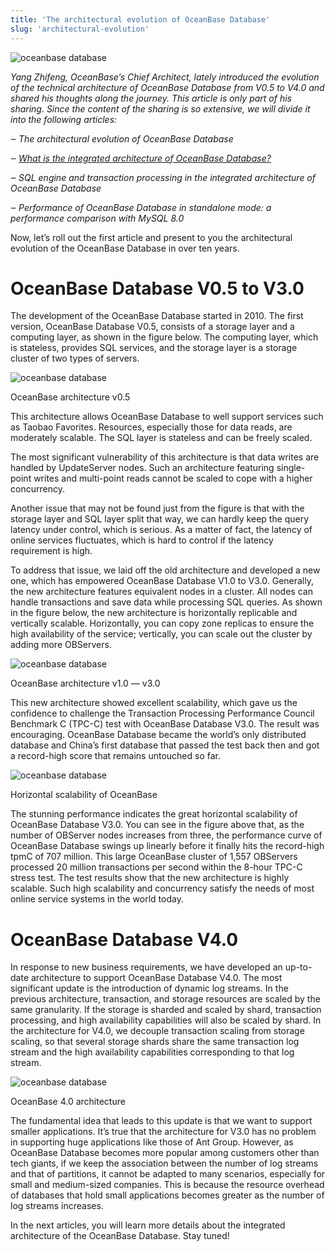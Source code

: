 ```yaml
---
title: 'The architectural evolution of OceanBase Database'
slug: 'architectural-evolution'
---
```


![oceanbase database](https://obportal.s3.ap-southeast-1.amazonaws.com/obc-blog/img/d105da79260f4d6a8a03571e4a2b17091682303077795.jpg)

_Yang Zhifeng, OceanBase’s Chief Architect, lately introduced the evolution of the technical architecture of OceanBase Database from V0.5 to V4.0 and shared his thoughts along the journey. This article is only part of his sharing. Since the content of the sharing is so extensive, we will divide it into the following articles:_

_‒ The architectural evolution of OceanBase Database_

_‒_ [_What is the integrated architecture of OceanBase Database?_](https://oceanbase.medium.com/integrated-architecture-of-oceanbase-database-615dcf707f38)

_‒ SQL engine and transaction processing in the integrated architecture of OceanBase Database_

_‒ Performance of OceanBase Database in standalone mode: a performance comparison with MySQL 8.0_

Now, let’s roll out the first article and present to you the architectural evolution of the OceanBase Database in over ten years.

<!-- truncate -->

# OceanBase Database V0.5 to V3.0

The development of the OceanBase Database started in 2010. The first version, OceanBase Database V0.5, consists of a storage layer and a computing layer, as shown in the figure below. The computing layer, which is stateless, provides SQL services, and the storage layer is a storage cluster of two types of servers.

![oceanbase database](https://obportal.s3.ap-southeast-1.amazonaws.com/obc-blog/img/d105da79260f4d6a8a03571e4a2b17091682303106461.jpg)

OceanBase architecture v0.5

This architecture allows OceanBase Database to well support services such as Taobao Favorites. Resources, especially those for data reads, are moderately scalable. The SQL layer is stateless and can be freely scaled.

The most significant vulnerability of this architecture is that data writes are handled by UpdateServer nodes. Such an architecture featuring single-point writes and multi-point reads cannot be scaled to cope with a higher concurrency.

Another issue that may not be found just from the figure is that with the storage layer and SQL layer split that way, we can hardly keep the query latency under control, which is serious. As a matter of fact, the latency of online services fluctuates, which is hard to control if the latency requirement is high.

To address that issue, we laid off the old architecture and developed a new one, which has empowered OceanBase Database V1.0 to V3.0. Generally, the new architecture features equivalent nodes in a cluster. All nodes can handle transactions and save data while processing SQL queries. As shown in the figure below, the new architecture is horizontally replicable and vertically scalable. Horizontally, you can copy zone replicas to ensure the high availability of the service; vertically, you can scale out the cluster by adding more OBServers.

![oceanbase database](https://obportal.s3.ap-southeast-1.amazonaws.com/obc-blog/img/d105da79260f4d6a8a03571e4a2b17091682303185573.jpg)

OceanBase architecture v1.0 — v3.0

This new architecture showed excellent scalability, which gave us the confidence to challenge the Transaction Processing Performance Council Benchmark C (TPC-C) test with OceanBase Database V3.0. The result was encouraging. OceanBase Database became the world’s only distributed database and China’s first database that passed the test back then and got a record-high score that remains untouched so far.

![oceanbase database](https://obportal.s3.ap-southeast-1.amazonaws.com/obc-blog/img/d105da79260f4d6a8a03571e4a2b17091682303213301.jpg)

Horizontal scalability of OceanBase

The stunning performance indicates the great horizontal scalability of OceanBase Database V3.0. You can see in the figure above that, as the number of OBServer nodes increases from three, the performance curve of OceanBase Database swings up linearly before it finally hits the record-high tpmC of 707 million. This large OceanBase cluster of 1,557 OBServers processed 20 million transactions per second within the 8-hour TPC-C stress test. The test results show that the new architecture is highly scalable. Such high scalability and concurrency satisfy the needs of most online service systems in the world today.

# OceanBase Database V4.0

In response to new business requirements, we have developed an up-to-date architecture to support OceanBase Database V4.0. The most significant update is the introduction of dynamic log streams. In the previous architecture, transaction, and storage resources are scaled by the same granularity. If the storage is sharded and scaled by shard, transaction processing, and high availability capabilities will also be scaled by shard. In the architecture for V4.0, we decouple transaction scaling from storage scaling, so that several storage shards share the same transaction log stream and the high availability capabilities corresponding to that log stream.

![oceanbase database](https://obportal.s3.ap-southeast-1.amazonaws.com/obc-blog/img/d105da79260f4d6a8a03571e4a2b17091682303236782.jpg)

OceanBase 4.0 architecture

The fundamental idea that leads to this update is that we want to support smaller applications. It’s true that the architecture for V3.0 has no problem in supporting huge applications like those of Ant Group. However, as OceanBase Database becomes more popular among customers other than tech giants, if we keep the association between the number of log streams and that of partitions, it cannot be adapted to many scenarios, especially for small and medium-sized companies. This is because the resource overhead of databases that hold small applications becomes greater as the number of log streams increases.

In the next articles, you will learn more details about the integrated architecture of the OceanBase Database. Stay tuned!

